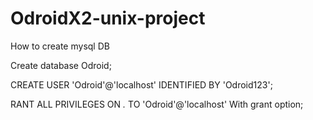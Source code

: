 OdroidX2-unix-project
=====================
How to create mysql DB

Create database Odroid;

CREATE USER 'Odroid'@'localhost' IDENTIFIED BY 'Odroid123';

RANT ALL PRIVILEGES ON *.* TO 'Odroid'@'localhost' With grant option;
